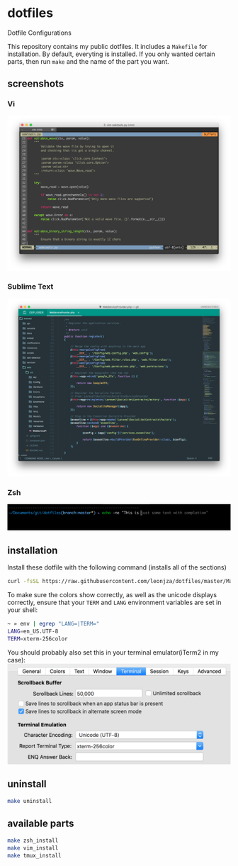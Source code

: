 # dotfiles
Dotfile Configurations

This repository contains my public dotfiles. It includes a `Makefile` for installation. By default, everyting is installed. If you only wanted certain parts, then run `make` and the name of the part you want.

## screenshots
### Vi
![vim](screenshots/vim.png "Vi")
### Sublime Text
![ZSH](screenshots/sublime.png "ZSH Shell")
### Zsh
![ZSH](screenshots/shell.png "ZSH Shell")

## installation
Install these dotfile with the following command (installs all of the sections)
```bash
curl -fsSL https://raw.githubusercontent.com/leonjza/dotfiles/master/Makefile -o && make
````

To make sure the colors show correctly, as well as the unicode displays correctly, ensure that your `TERM` and `LANG` environment variables are set in your shell:

```bash
~ » env | egrep "LANG=|TERM="
LANG=en_US.UTF-8
TERM=xterm-256color
```

You should probably also set this in your terminal emulator(iTerm2 in my case):
![ZSH](screenshots/iterm_profile.png "ZSH Shell")

## uninstall
```bash
make uninstall
```

## available parts
```bash
make zsh_install
make vim_install
make tmux_install
```
